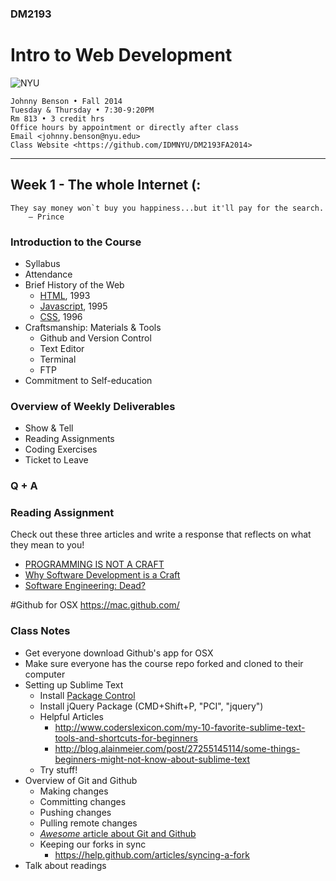 ### DM2193

# Intro to Web Development

![NYU](http://j-hnnybens-n.com/capture/imami.png)

    Johnny Benson • Fall 2014
    Tuesday & Thursday • 7:30-9:20PM
    Rm 813 • 3 credit hrs
    Office hours by appointment or directly after class
    Email <johnny.benson@nyu.edu>
    Class Website <https://github.com/IDMNYU/DM2193FA2014>

---

## Week 1 - The whole Internet (:

    They say money won`t buy you happiness...but it'll pay for the search.
        — Prince

### Introduction to the Course

* Syllabus
* Attendance
* Brief History of the Web
  * [HTML](http://en.wikipedia.org/wiki/HTML), 1993
  * [Javascript](http://en.wikipedia.org/wiki/JavaScript), 1995
  * [CSS](http://en.wikipedia.org/wiki/Cascading_Style_Sheets), 1996
* Craftsmanship: Materials & Tools
  * Github and Version Control
  * Text Editor
  * Terminal
  * FTP
* Commitment to Self-education

### Overview of Weekly Deliverables

* Show & Tell
* Reading Assignments
* Coding Exercises
* Ticket to Leave

### Q + A

### Reading Assignment
Check out these three articles and write a response that reflects on what they mean to you!
* [PROGRAMMING IS NOT A CRAFT](http://blog.8thlight.com/doug-bradbury/2009/08/22/why-software-development-is-a-craft.html)
* [Why Software Development is a Craft](http://dannorth.net/2011/01/11/programming-is-not-a-craft)
* [Software Engineering: Dead?](http://blog.codinghorror.com/software-engineering-dead)

#Github for OSX
https://mac.github.com/

### Class Notes
* Get everyone download Github's app for OSX
* Make sure everyone has the course repo forked and cloned to their computer
* Setting up Sublime Text
  * Install [Package Control](https://sublime.wbond.net/installation)
  * Install jQuery Package (CMD+Shift+P, "PCI", "jquery")
  * Helpful Articles
    * http://www.coderslexicon.com/my-10-favorite-sublime-text-tools-and-shortcuts-for-beginners
    * http://blog.alainmeier.com/post/27255145114/some-things-beginners-might-not-know-about-sublime-text
  * Try stuff!
* Overview of Git and Github
  * Making changes
  * Committing changes
  * Pushing changes
  * Pulling remote changes
  * [*Awesome* article about Git and Github](http://readwrite.com/2013/09/30/understanding-github-a-journey-for-beginners-part-1)
  * Keeping our forks in sync
    * https://help.github.com/articles/syncing-a-fork 
* Talk about readings
